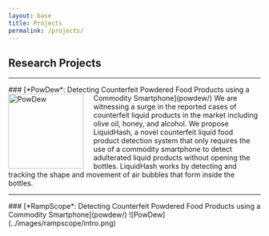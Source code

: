```yaml
---
layout: base
title: Projects
permalink: /projects/
---
```


## Research Projects

<!-- Add Line -->
<hr> 
### [*PowDew*: Detecting Counterfeit Powdered Food Products using a Commodity Smartphone](powdew/)
<img src="../images/powdew/intro.png" alt="PowDew" style="width:150px; float:left; margin-right:20px;">
 We are witnessing a surge in the reported cases of counterfeit liquid products in the market including olive oil, honey, and alcohol. We propose LiquidHash, a novel counterfeit liquid food product detection system that only requires the use of a commodity smartphone to detect adulterated liquid products without opening the bottles. LiquidHash works by detecting and tracking the shape and movement of air bubbles that form inside the bottles.  


<!-- Add Line -->
<hr> 
### [*RampScope*: Detecting Counterfeit Powdered Food Products using a Commodity Smartphone](powdew/)
![PowDew](../images/rampscope/intro.png)

